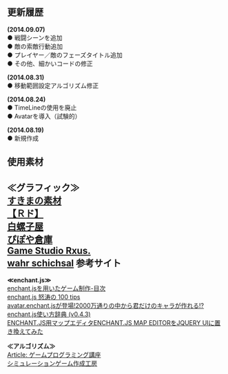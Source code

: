 更新履歴
--------
**(2014.09.07)**  
● 戦闘シーンを追加  
● 敵の索敵行動追加  
● プレイヤー／敵のフェーズタイトル追加  
● その他、細かいコードの修正  

**(2014.08.31)**  
● 移動範囲設定アルゴリズム修正  

**(2014.08.24)**  
● TimeLineの使用を廃止  
● Avatarを導入（試験的）  

**(2014.08.19)**  
● 新規作成  

使用素材
--------
**≪グラフィック≫**  
[すきまの素材](http://wato5576.sukimakaze.com/)  
[【Ｒド】](http://www.geocities.co.jp/Milano-Cat/3319/)  
[白螺子屋](http://hi79.web.fc2.com/)  
[ぴぽや倉庫](http://piposozai.wiki.fc2.com/)  
[Game Studio Rxus.](http://rxus.digiweb.jp/)  
[wahr schichsal](http://xxwahrschicksalxx.web.fc2.com/top.html)
参考サイト
----------
**≪enchant.js≫**  
[enchant.jsを用いたゲーム制作-目次](http://blog.livedoor.jp/kamikaze_cyclone/archives/33044647.html)  
[enchant.js 怒涛の 100 tips](http://tmlife.net/programming/javascript/enchant-js-100-tips.html)  
[avatar.enchant.jsが登場!2000万通りの中から君だけのキャラが作れる!?](http://wise9.jp/archives/7060)  
[enchant.js使い方辞典 (v0.4.3)](http://www.openspc2.org/reibun/enchant.js/v0.4.3/)  
[ENCHANT.JS用マップエディタENCHANT.JS MAP EDITORをJQUERY UIに置き換えてみた](http://blog.simtter.com/enchantmapeditor%E3%82%92jquery-ui%E3%81%AB%E7%BD%AE%E3%81%8D%E6%8F%9B%E3%81%88%E3%81%A6%E3%81%BF%E3%81%9F/)  

**≪アルゴリズム≫**  
[Article: ゲームプログラミング講座](http://gumina.sakura.ne.jp/CREATION/OLD/MAKING/)  
[シミュレーションゲーム作成工房](http://www.jyouhoukaiseki.com/index.html)  
